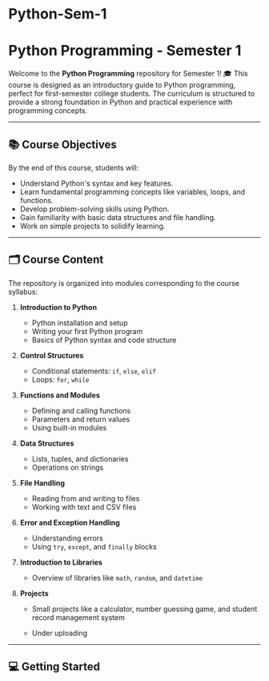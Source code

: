 # Python-Sem-1

# Python Programming - Semester 1  

Welcome to the **Python Programming** repository for Semester 1! 🎓 This course is designed as an introductory guide to Python programming, perfect for first-semester college students. The curriculum is structured to provide a strong foundation in Python and practical experience with programming concepts.  

---

## 📚 Course Objectives  

By the end of this course, students will:  
- Understand Python's syntax and key features.  
- Learn fundamental programming concepts like variables, loops, and functions.  
- Develop problem-solving skills using Python.  
- Gain familiarity with basic data structures and file handling.  
- Work on simple projects to solidify learning.  

---

## 🗂️ Course Content  

The repository is organized into modules corresponding to the course syllabus:  

1. **Introduction to Python**  
   - Python installation and setup  
   - Writing your first Python program  
   - Basics of Python syntax and code structure  

2. **Control Structures**  
   - Conditional statements: `if`, `else`, `elif`  
   - Loops: `for`, `while`  

3. **Functions and Modules**  
   - Defining and calling functions  
   - Parameters and return values  
   - Using built-in modules  

4. **Data Structures**  
   - Lists, tuples, and dictionaries  
   - Operations on strings  

5. **File Handling**  
   - Reading from and writing to files  
   - Working with text and CSV files  

6. **Error and Exception Handling**  
   - Understanding errors  
   - Using `try`, `except`, and `finally` blocks  

7. **Introduction to Libraries**  
   - Overview of libraries like `math`, `random`, and `datetime`  

8. **Projects**  
   - Small projects like a calculator, number guessing game, and student record management system
  
   - Under uploading

---

## 💻 Getting Started  


